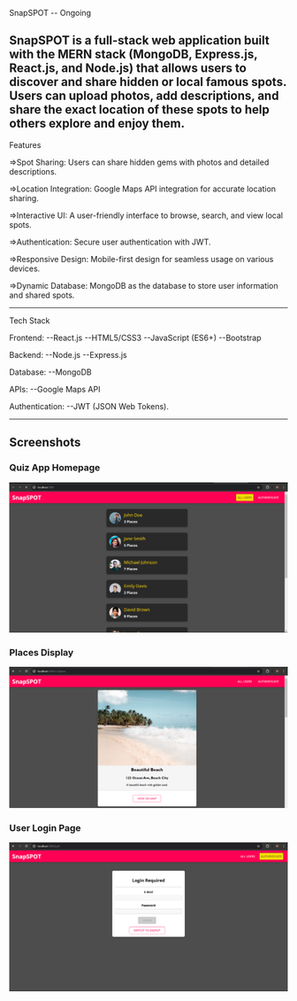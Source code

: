 SnapSPOT  --  Ongoing

SnapSPOT is a full-stack web application built with the MERN stack (MongoDB, Express.js, React.js, and Node.js) that allows users to discover and share hidden or local famous spots. Users can upload photos, add descriptions, and share the exact location of these spots to help others explore and enjoy them.
-------------------------------------------------------------------------------------------------------------------------------
Features

=>Spot Sharing: Users can share hidden gems with photos and detailed descriptions.

=>Location Integration: Google Maps API integration for accurate location sharing.

=>Interactive UI: A user-friendly interface to browse, search, and view local spots.

=>Authentication: Secure user authentication with JWT.

=>Responsive Design: Mobile-first design for seamless usage on various devices.

=>Dynamic Database: MongoDB as the database to store user information and shared spots.

------------------------------------------------------------------------------------------------------------------------------
Tech Stack

Frontend:
--React.js
--HTML5/CSS3
--JavaScript (ES6+)
--Bootstrap

Backend:
--Node.js
--Express.js

Database:
--MongoDB

APIs:
--Google Maps API

Authentication:
--JWT (JSON Web Tokens).

------------------------------------------------------------------------------------------------------------------------------
## Screenshots

### Quiz App Homepage
![Homepage](./users(2288).png)

### Places Display
![Places Display](./places(2289).png)

### User Login Page
![Login Page](./Login(2290).png)
